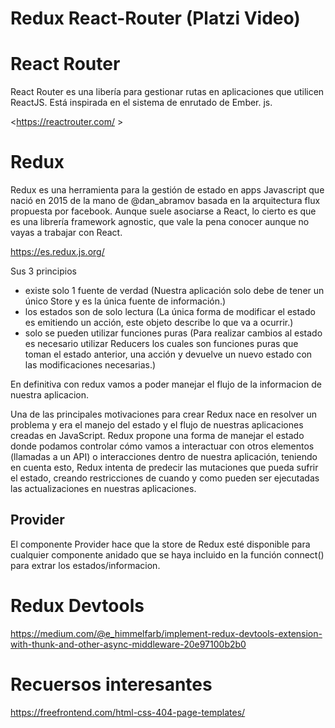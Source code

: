 # Redux React-Router (Platzi Video)

# React Router

React Router es una libería para gestionar rutas en aplicaciones que utilicen ReactJS. Está inspirada en el sistema de enrutado de Ember. js.

<https://reactrouter.com/ >

# Redux

Redux es una herramienta para la gestión de estado en apps Javascript que nació en 2015 de la mano de @dan_abramov basada en la arquitectura flux propuesta por facebook. Aunque suele asociarse a React, lo cierto es que es una librería framework agnostic, que vale la pena conocer aunque no vayas a trabajar con React.

<https://es.redux.js.org/>

Sus 3 principios

- existe solo 1 fuente de verdad (Nuestra aplicación solo debe de tener un único Store y es la única fuente de información.)
- los estados son de solo lectura (La única forma de modificar el estado es emitiendo un acción, este objeto describe lo que va a ocurrir.)
- solo se pueden utilizar funciones puras (Para realizar cambios al estado es necesario utilizar Reducers los cuales son funciones puras que toman el estado anterior, una acción y devuelve un nuevo estado con las modificaciones necesarias.)

En definitiva con redux vamos a poder manejar el flujo de la informacion de nuestra aplicacion.

Una de las principales motivaciones para crear Redux nace en resolver un problema y era el manejo del estado y el flujo de nuestras aplicaciones creadas en JavaScript. Redux propone una forma de manejar el estado donde podamos controlar cómo vamos a interactuar con otros elementos (llamadas a un API) o interacciones dentro de nuestra aplicación, teniendo en cuenta esto, Redux intenta de predecir las mutaciones que pueda sufrir el estado, creando restricciones de cuando y como pueden ser ejecutadas las actualizaciones en nuestras aplicaciones.

## Provider

El componente Provider hace que la store de Redux esté disponible para cualquier componente anidado que se haya incluido en la función connect() para extrar los estados/informacion.

# Redux Devtools

<https://medium.com/@e_himmelfarb/implement-redux-devtools-extension-with-thunk-and-other-async-middleware-20e97100b2b0>

# Recuersos interesantes

<https://freefrontend.com/html-css-404-page-templates/>
